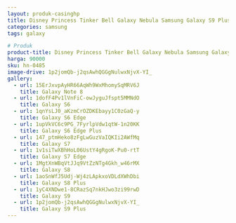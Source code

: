 ```yaml
---
layout: produk-casinghp
title: Disney Princess Tinker Bell Galaxy Nebula Samsung Galaxy S9 Plus Case
categories: samsung
tags: galaxy

# Produk
product-title: Disney Princess Tinker Bell Galaxy Nebula Samsung Galaxy S9 Plus Case
harga: 90000
sku: hn-0485
image-drive: 1p2jomQb-j2qsAwhQGGgNulwxNjvX-YI_
gallery:
  - url: 15ErJxvpAyHR66AqWh9WxMhomySqMRV6J
    title: Galaxy Note 8
  - url: 1dofF4Pv1lVnFiC-owJyguJfspt5MMNdO
    title: Galaxy S6
  - url: 1qnYsLJ0_aKzmCrOZDKEbayy1C0zGaQ-y
    title: Galaxy S6 Edge
  - url: 1upVkVC6c9PG_7FyrlpVdw1qtW-1n20KK
    title: Galaxy S6 Edge Plus
  - url: 147_ptmHeko8zFgLwGuzVaIQKIi2AWfMq
    title: Galaxy S7
  - url: 1v1siTwXBhHoL06UstY4gRgoK-Pu0-rtT
    title: Galaxy S7 Edge
  - url: 1MgtXnWBqVtJJq9VtZzNTg4Gkh_w46rMX
    title: Galaxy S8
  - url: 1aoSnWfJ5Udj-Wj4zLApkxoVDLdXWhDbi
    title: Galaxy S8 Plus
  - url: 1yC4XNDwe1-8CRazSq7nkHJwo3zi99rwD
    title: Galaxy S9
  - url: 1p2jomQb-j2qsAwhQGGgNulwxNjvX-YI_
    title: Galaxy S9 Plus
---
```


